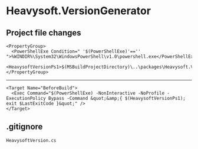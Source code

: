 Heavysoft.VersionGenerator
==========================

Project file changes
--------------------

    <PropertyGroup>
      <PowerShellExe Condition=" '$(PowerShellExe)'=='' ">%WINDIR%\System32\WindowsPowerShell\v1.0\powershell.exe</PowerShellExe>
      <HeavysoftVersionPs1>$(MSBuildProjectDirectory)\..\packages\Heavysoft.VersionGenerator.*\tools\HeavysoftVersion.ps1</HeavysoftVersionPs1>
    </PropertyGroup>
  ---
    <Target Name="BeforeBuild">
      <Exec Command="$(PowerShellExe) -NonInteractive -NoProfile -ExecutionPolicy Bypass -Command &quot;&amp;{ $(HeavysoftVersionPs1); exit $LastExitCode }&quot;" />
    </Target>

.gitignore
----------

    HeavysoftVersion.cs
